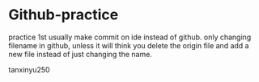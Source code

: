 # Github-practice
practice 1st
usually make commit on ide instead of github. 
only changing filename in github, unless it will think you delete the origin file and add a new file instead of just changing the name. 

tanxinyu250

